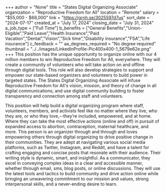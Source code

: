 +++
author = "None"
title = "States Digital Organizing Associate"
organization = "Reproductive Freedom for All"
location = "Remote"
salary = "$55,000 - $68,000"
link = "https://grnh.se/3025597d7us"
sort_date = "2024-07-17"
created_at = "July 17, 2024"
closing_date = "July 31, 2024"
a_job_type = ["Full Time"]
b_benefits = ["General Benefits","Union-Eligible","Paid Leave","Health Insurance","Paid Vacation","Dental","Vision","Sick time","Disability insurance","FSA","Life insurance"]
c_feedback = ""
aa_degrees_required = "No degree required"
thumbnail = "../../images/LinkedInProfile-Pic400x400-1_5679e62e.png"
+++
This position has the unique opportunity to organize online with our 4 million members to win Reproductive Freedom for All, everywhere. They will create a community of volunteers who will take action on and offline through digital tools. This role will also develop strategies to support and empower our state-based organizers and volunteers to build power in targeted states. The States Digital Organizing Associate will infuse Reproductive Freedom for All's vision, mission, and theory of change in all digital communications; and use digital community building to foster transparency and connection among staff and volunteers.

This position will help build a digital organizing program where staff, volunteers, members, and activists feel like no matter where they live, who they are, or who they love,--they’re included, empowered, and at home. Where they can take the most effective actions (online and off) in pursuit of expanded access to abortion, contraception, maternal healthcare, and more.  This person is an organizer through and through and loves empowering others through digital organizing to drive positive change in their communities. They are adept at navigating various social media platforms, such as Twitter, Instagram, and Reddit, and have a talent for crafting engaging and concise posts that resonate with their audience. Their writing style is dynamic, smart, and insightful. As a communicator, they excel in conveying complex ideas in a clear and accessible manner, whether through email, sms, blog posts, or online discussions. They will use the latest tools and tactics to build community and drive action online while bringing an unwavering commitment to our mission and values, strong interpersonal skills, and a never-ending desire to learn. 